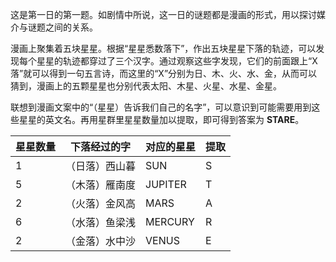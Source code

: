 这是第一日的第一题。如剧情中所说，这一日的谜题都是漫画的形式，用以探讨媒介与谜题之间的关系。

漫画上聚集着五块星星。根据“星星悉数落下”，作出五块星星下落的轨迹，可以发现每个星星的轨迹都穿过了三个汉字。通过观察这些字发现，它们的前面跟上“X落”就可以得到一句五言诗，而这里的“X”分别为日、木、火、水、金，从而可以猜到，漫画上的五颗星星也分别代表太阳、木星、火星、水星、金星。

联想到漫画文案中的“（星星）告诉我们自己的名字”，可以意识到可能需要用到这些星星的英文名。再用星群里星星数量加以提取，即可得到答案为 **STARE**。

| 星星数量 | 下落经过的字   | 对应的星星 | 提取 |
| -------- | -------------- | ---------- | ---- |
| 1        | （日落）西山暮 | SUN        | S    |
| 5        | （木落）雁南度 | JUPITER    | T    |
| 2        | （火落）金风高 | MARS       | A    |
| 6        | （水落）鱼梁浅 | MERCURY    | R    |
| 2        | （金落）水中沙 | VENUS      | E    |